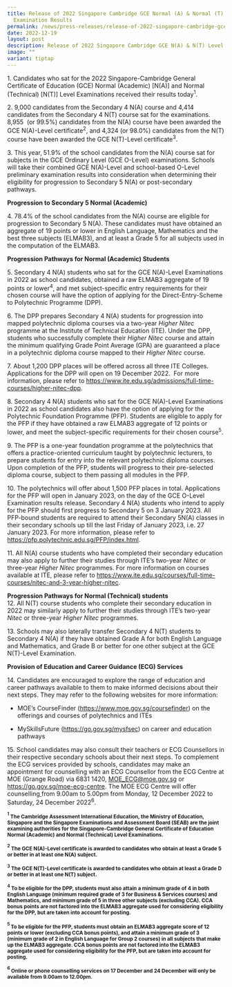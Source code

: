 ```yaml
---
title: Release of 2022 Singapore Cambridge GCE Normal (A) & Normal (T) Level
  Examination Results
permalink: /news/press-releases/release-of-2022-singapore-cambridge-gce-na-nt-level-examination-results/
date: 2022-12-19
layout: post
description: Release of 2022 Singapore Cambridge GCE N(A) & N(T) Level Examination Results
image: ""
variant: tiptap
---
```

<p>1. Candidates who sat for the 2022 Singapore-Cambridge General Certificate
of Education (GCE) Normal (Academic) [N(A)] and Normal (Technical) [N(T)]
Level Examinations received their results today<sup>1</sup>.</p>
<p>2. 9,000 candidates from the Secondary 4 N(A) course and 4,414 candidates
from the Secondary 4 N(T) course sat for the examinations. 8,955 &nbsp;(or
99.5%) candidates from the N(A) course have been awarded the GCE N(A)-Level
certificate<sup>2</sup>, and 4,324 (or 98.0%) candidates from the N(T)
course have been awarded the GCE N(T)-Level certificate<sup>3</sup>.</p>
<p>3. This year,<strong> </strong>51.9% of the school candidates from the
N(A) course sat for subjects in the GCE Ordinary Level (GCE O-Level) examinations.
Schools will take their combined GCE N(A)-Level and school-based O-Level
preliminary examination results into consideration when determining their
eligibility for progression to Secondary 5 N(A) or post-secondary pathways.&nbsp;</p>
<p><strong>Progression to Secondary 5 Normal (Academic)</strong>
</p>
<p>4.&nbsp;78.4% of the school candidates from the N(A) course are eligible
for progression to Secondary 5 N(A). These candidates must have obtained
an aggregate of 19 points or lower in English Language, Mathematics and
the best three subjects (ELMAB3), and at least a Grade 5 for all subjects
used in the computation of the ELMAB3.&nbsp;&nbsp;</p>
<p><strong>Progression Pathways for Normal (Academic) Students</strong>
</p>
<p>5. Secondary 4 N(A) students who sat for the GCE N(A)-Level Examinations
in 2022 as school candidates, obtained a raw ELMAB3 aggregate of 19 points
or lower<sup>4</sup>, and met subject-specific entry requirements for their
chosen course will have the option of applying for the Direct-Entry-Scheme
to Polytechnic Programme (DPP).&nbsp;</p>
<p>6. The DPP prepares Secondary 4 N(A) students for progression into mapped
polytechnic diploma courses via a two-year <em>Higher Nitec </em>programme
at the Institute of Technical Education (ITE). Under the DPP, students
who successfully complete their <em>Higher Nitec </em>course and attain
the minimum qualifying Grade Point Average (GPA) are guaranteed a place
in a polytechnic diploma course mapped to their <em>Higher Nitec </em>course.&nbsp;</p>
<p>7. About 1,200 DPP places will be offered across all three ITE Colleges.
Applications for the DPP will open on 19 December 2022.&nbsp; For more
information, please refer to <a href="https://www.ite.edu.sg/admissions/full-time-courses/higher-nitec-dpp" rel="noopener noreferrer nofollow" target="_blank"><u>https://www.ite.edu.sg/admissions/full-time-courses/higher-nitec-dpp</u></a>.</p>
<p>8. Secondary 4 N(A) students who sat for the GCE N(A)-Level Examinations
in 2022 as school candidates also have the option of applying for the Polytechnic
Foundation Programme (PFP). Students are eligible to apply for the PFP
if they have obtained a raw ELMAB3 aggregate of 12 points or lower, and
meet the subject-specific requirements for their chosen course<sup>5</sup>.</p>
<p>9. The PFP is a one-year foundation programme at the polytechnics that
offers a practice-oriented curriculum taught by polytechnic lecturers,
to prepare students for entry into the relevant polytechnic diploma courses.
Upon completion of the PFP, students will progress to their pre-selected
diploma course, subject to them passing all modules in the PFP.</p>
<p>10. The polytechnics will offer about 1,500 PFP places in total. Applications
for the PFP will open in January 2023, on the day of the GCE O-Level Examination
results release. Secondary 4 N(A) students who intend to apply for the
PFP should first progress to Secondary 5 on 3 January 2023. All PFP-bound
students are required to attend their Secondary 5N(A) classes in their
secondary schools up till the last Friday of January 2023, i.e. 27 January
2023. For more information, please refer to <a href="https://pfp.polytechnic.edu.sg/PFP/index.html" rel="noopener noreferrer nofollow" target="_blank"><u>https://pfp.polytechnic.edu.sg/PFP/index.html</u></a>.</p>
<p>11. All N(A) course students who have completed their secondary education
may also apply to further their studies through ITE’s two-year <em>Nitec</em> or
three-year <em>Higher Nitec</em> programmes. For more information on courses
available at ITE, please refer to <a href="https://www.ite.edu.sg/courses/full-time-courses/nitec-and-3-year-higher-nitec" rel="noopener noreferrer nofollow" target="_blank">https://www.ite.edu.sg/courses/full-time-courses/nitec-and-3-year-higher-nitec</a>.</p>
<p><strong>Progression Pathways for Normal (Technical) students</strong>
<br>12. All N(T) course students who complete their secondary education in
2022 may similarly apply to further their studies through ITE’s two-year <em>Nitec</em> or
three-year <em>Higher Nitec</em> programmes.</p>
<p>13. Schools may also laterally transfer Secondary 4 N(T) students to Secondary
4 N(A) if they have obtained Grade A for both English Language and Mathematics,
and Grade B or better for one other subject at the GCE N(T)-Level Examination.</p>
<p><strong>Provision of Education and Career Guidance (ECG) Services</strong>
</p>
<p>14.&nbsp;Candidates are encouraged to explore the range of education and
career pathways available to them to make informed decisions about their
next steps. They may refer to the following websites for more information:</p>
<ul data-tight="true" class="tight">
<li>
<p>MOE’s CourseFinder (<a href="https://www.moe.gov.sg/coursefinder" rel="noopener noreferrer nofollow" target="_blank"><u>https://www.moe.gov.sg/coursefinder</u></a>)
on the offerings and courses of polytechnics and ITEs</p>
</li>
<li>
<p>MySkillsFuture (<a href="https://go.gov.sg/mysfsec" rel="noopener noreferrer nofollow" target="_blank"><u>https://go.gov.sg/mysfsec</u></a>)
on career and education pathways</p>
</li>
</ul>
<p>15. School candidates may also consult their teachers or ECG Counsellors
in their respective secondary schools about their next steps. To complement
the ECG services provided by schools, candidates may make an appointment
for counselling with an ECG Counsellor from the ECG Centre at MOE (Grange
Road) via 6831 1420, <a href="MOE_ECG@moe.gov.sg" rel="noopener noreferrer nofollow" target="_blank"><u>MOE_ECG@moe.gov.sg</u></a> or <a href="https://go.gov.sg/moe-ecg-centre" rel="noopener noreferrer nofollow" target="_blank"><u>https://go.gov.sg/moe-ecg-centre</u></a>.
The MOE ECG Centre will offer counselling<a rel="noopener noreferrer nofollow" target="_blank"><u>&nbsp;</u></a>from
9.00am to 5.00pm from Monday, 12 December 2022 to Saturday, 24 December
2022<sup>6</sup>.</p>
<p><strong><sup><sub>1</sub></sup><sub> The Cambridge Assessment International Education, the Ministry of Education, Singapore and the Singapore Examinations and Assessment Board (SEAB) are the joint examining authorities for the Singapore-Cambridge General Certificate of Education Normal (Academic) and Normal (Technical) Level Examinations.</sub></strong>
</p>
<p><strong><sup><sub>2</sub></sup><sub> The GCE N(A)-Level certificate is awarded to candidates who obtain at least a Grade 5 or better in at least one N(A) subject.</sub></strong>
</p>
<p><strong><sup><sub>3</sub></sup><sub> The GCE N(T)-Level certificate is awarded to candidates who obtain at least a Grade D or better in at least one N(T) subject.</sub></strong>
</p>
<p><strong><sup><sub>4</sub></sup><sub> To be eligible for the DPP, students must also attain a minimum grade of 4 in both English Language (minimum required grade of 3 for Business &amp; Services courses) and Mathematics, and minimum grade of 5 in three other subjects (excluding CCA). CCA bonus points are not factored into the ELMAB3 aggregate used for considering eligibility for the DPP, but are taken into account for posting.</sub></strong>
</p>
<p><strong><sup><sub>5 </sub></sup><sub>To be eligible for the PFP, students must obtain an ELMAB3 aggregate score of 12 points or lower (excluding CCA bonus points), and attain a minimum grade of 3 (minimum grade of 2 in English Language for Group 2 courses) in all subjects that make up the ELMAB3 aggregate. CCA bonus points are not factored into the ELMAB3 aggregate used for considering eligibility for the PFP, but are taken into account for posting.</sub></strong>
</p>
<p><strong><sup><sub>6</sub></sup><sub> Online or phone counselling services on 17 December and 24 December will only be available from 9.00am to 12.00pm.</sub></strong>
</p>
<p></p>